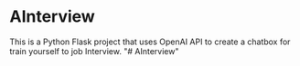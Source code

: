 # AInterview
This is a Python Flask project that uses OpenAI API to create a chatbox for train yourself to job Interview.
"# AInterview" 

